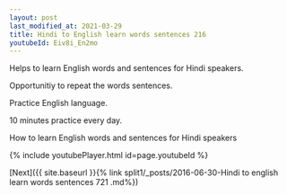 ```yaml
---
layout: post
last_modified_at: 2021-03-29
title: Hindi to English learn words sentences 216 
youtubeId: Eiv8i_En2mo
---
```

 
 
Helps to learn English words and sentences for Hindi speakers.

Opportunitiy to repeat the words sentences. 

Practice English language. 
 
10 minutes practice every day. 
 
How to learn English words and sentences for Hindi speakers 
 
{% include youtubePlayer.html id=page.youtubeId %}
 
 
[Next]({{ site.baseurl }}{% link  split1/_posts/2016-06-30-Hindi to english learn words sentences 721 .md%})
 
